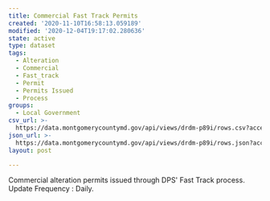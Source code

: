 ```yaml
---
title: Commercial Fast Track Permits
created: '2020-11-10T16:58:13.059189'
modified: '2020-12-04T19:17:02.280636'
state: active
type: dataset
tags:
  - Alteration
  - Commercial
  - Fast_track
  - Permit
  - Permits Issued
  - Process
groups:
  - Local Government
csv_url: >-
  https://data.montgomerycountymd.gov/api/views/drdm-p89i/rows.csv?accessType=DOWNLOAD
json_url: >-
  https://data.montgomerycountymd.gov/api/views/drdm-p89i/rows.json?accessType=DOWNLOAD
layout: post

---
```

Commercial alteration permits issued through DPS' Fast Track process.
Update Frequency : Daily.
